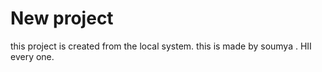 # New project
this project is created from the local system.
this is made by soumya .
HII every one.